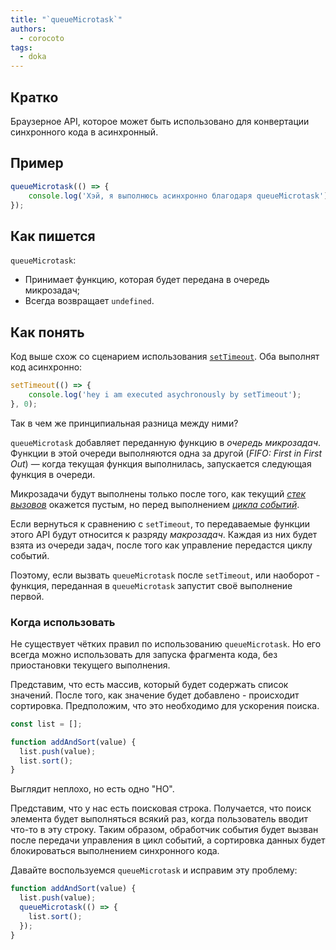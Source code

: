 ```yaml
---
title: "`queueMicrotask`"
authors:
  - corocoto
tags:
  - doka
---
```


## Кратко

Браузерное API, которое может быть использовано для конвертации синхронного кода в асинхронный.

## Пример

```js
queueMicrotask(() => {
    console.log('Хэй, я выполнюсь асинхронно благодаря queueMicrotask');
});
```

## Как пишется

`queueMicrotask`:
* Принимает функцию, которая будет передана в очередь микрозадач;
* Всегда возвращает `undefined`.

## Как понять

Код выше схож со сценарием использования [`setTimeout`](/js/settimeout/). Оба выполнят код асинхронно:

```js
setTimeout(() => {
    console.log('hey i am executed asychronously by setTimeout');
}, 0);
```

Так в чем же принципиальная разница между ними?

`queueMicrotask` добавляет переданную функцию в _очередь микрозадач_. Функции в этой очереди выполняются одна за другой (_FIFO: First in First Out_) — когда текущая функция выполнилась, запускается следующая функция в очереди.

Микрозадачи будут выполнены только после того, как текущий _[стек вызовов](/js/async-in-js/#stek-vyzovov)_ окажется пустым, но перед выполнением _[цикла событий](/js/async-in-js/#cikl-sobytiy)_.

Если вернуться к сравнению с `setTimeout`, то передаваемые функции этого API будут относится к разряду _макрозадач_. Каждая из них будет взята из очереди задач, после того как управление передастся циклу событий.

Поэтому, если вызвать `queueMicrotask` после `setTimeout`, или наоборот - функция, переданная в `queueMicrotask` запустит своё выполнение первой.

### Когда использовать

Не существует чётких правил по использованию `queueMicrotask`. Но его всегда можно использовать для запуска фрагмента кода, без приостановки текущего выполнения.

Представим, что есть массив, который будет содержать список значений. После того, как значение будет добавлено - происходит сортировка. Предположим, что это необходимо для ускорения поиска.

```js
const list = [];

function addAndSort(value) {
  list.push(value);
  list.sort();
}
```

Выглядит неплохо, но есть одно "НО".

Представим, что у нас есть поисковая строка. Получается, что поиск элемента будет выполняться всякий раз, когда пользователь вводит что-то в эту строку. Таким образом, обработчик события будет вызван после передачи управления в цикл событий, а сортировка данных будет блокироваться выполнением синхронного кода.

Давайте воспользуемся `queueMicrotask` и исправим эту проблему:
```js
function addAndSort(value) {
  list.push(value);
  queueMicrotask(() => {
    list.sort();
  });
}
```
